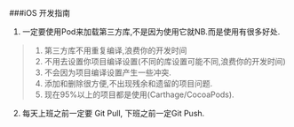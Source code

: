 ###iOS 开发指南

1.	一定要使用Pod来加载第三方库,不是因为使用它就NB.而是使用有很多好处.
>1.	第三方库不用重复编译,浪费你的开发时间
>2.	不用去设置你项目编译设置(不同的库设置可能不同,浪费你的开发时间)
>3.	不会因为项目编译设置产生一些冲突.
>4.	添加和删除很方便,不出现残余和遗留的项目问题.
>5.	现在95%以上的项目都是使用(Carthage/CocoaPods).

2. 每天上班之前一定要 Git Pull, 下班之前一定Git Push.

